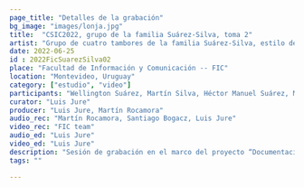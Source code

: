 ```yaml
---
page_title: "Detalles de la grabación"
bg_image: "images/lonja.jpg"
title:  "CSIC2022, grupo de la familia Suárez-Silva, toma 2"  
artist: "Grupo de cuatro tambores de la familia Suárez-Silva, estilo de Ansina"
date: 2022-06-25
id : 2022FicSuarezSilva02
place: "Facultad de Información y Comunicación -- FIC"  
location: "Montevideo, Uruguay"  
category: ["estudio", "video"]
participants: "Wellington Suárez, Martín Silva, Héctor Manuel Suárez, Mario Suárez"  
curator: "Luis Jure"  
producer: "Luis Jure, Martín Rocamora"  
audio_rec: "Martín Rocamora, Santiago Bogacz, Luis Jure"  
video_rec: "FIC team"  
audio_ed: "Luis Jure"  
video_ed: "Luis Jure"  
description: "Sesión de grabación en el marco del proyecto “Documentacion y análisis del candombe uruguayo” dirigido por Luis Jure y Martín Rocamora, con financiación de la CSIC, agencia de investigación de la Universidad de la República. La sesión se realizó en colaboración con la FIC."  
tags: ""  

---
```


